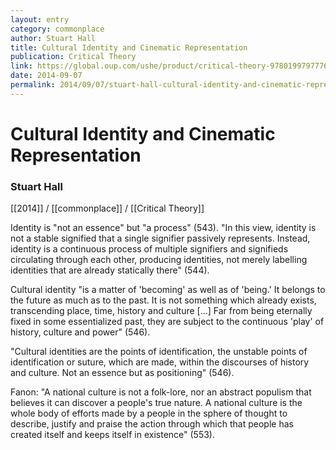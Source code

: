 ```yaml
---
layout: entry
category: commonplace
author: Stuart Hall
title: Cultural Identity and Cinematic Representation
publication: Critical Theory
link: https://global.oup.com/ushe/product/critical-theory-9780199797776
date: 2014-09-07
permalink: 2014/09/07/stuart-hall-cultural-identity-and-cinematic-representation
---
```


# Cultural Identity and Cinematic Representation

### Stuart Hall

[[2014]] / [[commonplace]] / [[Critical Theory]]

Identity is "not an essence" but "a process" (543). "In this view, identity is not a stable signified that a single signifier passively represents. Instead, identity is a continuous process of multiple signifiers and signifieds circulating through each other, producing identities, not merely labelling identities that are already statically there" (544).

Cultural identity "is a matter of 'becoming' as well as of 'being.' It belongs to the future as much as to the past. It is not something which already exists, transcending place, time, history and culture [...] Far from being eternally fixed in some essentialized past, they are subject to the continuous 'play' of history, culture and power" (546).

"Cultural identities are the points of identification, the unstable points of identification or suture, which are made, within the discourses of history and culture. Not an essence but as positioning" (546).

Fanon: "A national culture is not a folk-lore, nor an abstract populism that believes it can discover a people's true nature. A national culture is the whole body of efforts made by a people in the sphere of thought to describe, justify and praise the action through which that people has created itself and keeps itself in existence" (553).
